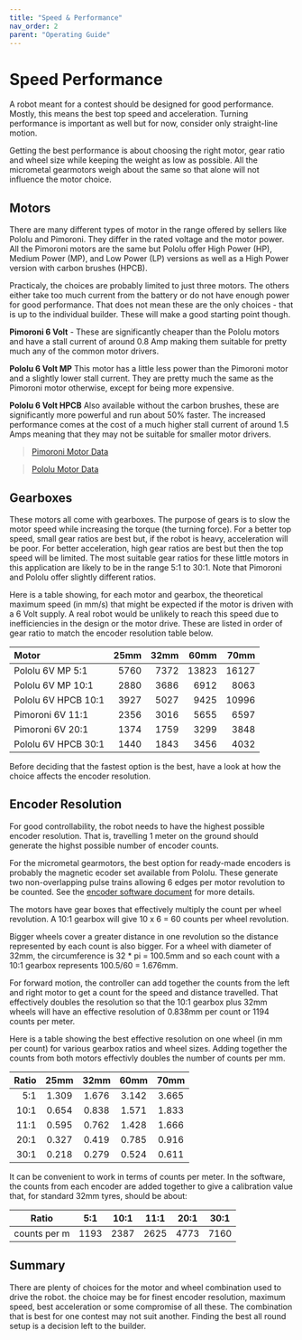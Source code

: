 ```yaml
---
title: "Speed & Performance"
nav_order: 2
parent: "Operating Guide"
---
```



# Speed Performance

A robot meant for a contest should be designed for good performance. Mostly, this means the best top speed and acceleration. Turning performance is important as well but for now, consider only straight-line motion.

Getting the best performance is about choosing the right motor, gear ratio and wheel size while keeping the weight as low as possible.  All the micrometal gearmotors weigh about the same so that alone will not influence the motor choice.

## Motors

There are many different types of motor in the range offered by sellers like Pololu and Pimoroni. They differ in the rated voltage and the motor power. All the Pimoroni motors are the same but Pololu offer High Power (HP), Medium Power (MP), and Low Power (LP) versions as well as a High Power version with carbon brushes (HPCB).

Practicaly, the choices are probably limited to just three motors. The others either take too much current from the battery or do not have enough power for good performance. That does not mean these are the only choices - that is up to the individual builder. These will make a good starting point though.

**Pimoroni 6 Volt** - These are significantly cheaper than the Pololu motors and have a stall current of around 0.8 Amp making them suitable for pretty much any of the common motor drivers.

**Pololu 6 Volt MP** This motor has a little less power than the Pimoroni motor and a slightly lower stall current. They are pretty much the same as the Pimoroni motor otherwise, except for being more expensive.

**Pololu 6 Volt HPCB** Also available without the carbon brushes, these are significantly more powerful and run about 50% faster. The increased performance comes at the cost of a much higher stall current of around 1.5 Amps meaning that they may not be suitable for smaller motor drivers.

>[Pimoroni Motor Data](https://shop.pimoroni.com/products/micro-metal-gearmotor-extended-back-shaft?variant=32587847050)

>[Pololu Motor Data](https://www.pololu.com/category/60/micro-metal-gearmotors)

## Gearboxes

These motors all come with gearboxes. The purpose of gears is to slow the motor speed while increasing the torque (the turning force). For a better top speed, small gear ratios are best but, if the robot is heavy, acceleration will be poor. For better acceleration, high gear ratios are best but then the top speed will be limited. The most suitable gear ratios for these little motors in this application are likely to be in the range 5:1 to 30:1. Note that Pimoroni and Pololu offer slightly different ratios.

Here is a table showing, for each motor and gearbox, the theoretical maximum speed (in mm/s) that might be expected if the motor is driven with a 6 Volt supply. A real robot would be unlikely to reach this speed due to inefficiencies in the design or the motor drive. These are listed in order of gear ratio to match the encoder resolution table below.


| Motor               | 25mm | 32mm |  60mm |  70mm |
| :------------------ | ---: | ---: | ----: | ----: |
| Pololu 6V MP  5:1   | 5760 | 7372 | 13823 | 16127 |
| Pololu 6V MP  10:1  | 2880 | 3686 |  6912 |  8063 |
| Pololu 6V HPCB 10:1 | 3927 | 5027 |  9425 | 10996 |
| Pimoroni 6V 11:1    | 2356 | 3016 |  5655 |  6597 |
| Pimoroni 6V 20:1    | 1374 | 1759 |  3299 |  3848 |
| Pololu 6V HPCB 30:1 | 1440 | 1843 |  3456 |  4032 |

Before deciding that the fastest option is the best, have a look at how the choice affects the encoder resolution.

## Encoder Resolution

For good controllability, the robot needs to have the highest possible encoder resolution. That is, travelling 1 meter on the ground should generate the highst possible number of encoder counts.

For the micrometal gearmotors, the best option for ready-made encoders is probably the magnetic ecoder set available from Pololu. These generate two non-overlapping pulse trains allowing 6 edges per motor revolution to be counted. See the [encoder software document](encoder-software.md) for more details.

The motors have gear boxes that effectively multiply the count per wheel revolution. A 10:1 gearbox will give 10 x 6 = 60 counts per wheel revolution.

Bigger wheels cover a greater distance in one revolution so the distance represented by each count is also bigger. For a wheel with diameter of 32mm, the circumference is 32 * pi  = 100.5mm and so each count with a 10:1 gearbox represents 100.5/60 = 1.676mm.

For forward motion, the controller can add together the counts from the left and right motor to get a count for the speed and distance travelled. That effectively doubles the resolution so that the 10:1 gearbox plus 32mm wheels will have an effective resolution of 0.838mm per count or 1194 counts per meter.

Here is a table showing the best effective resolution on one wheel (in mm per count) for various gearbox ratios and wheel sizes. Adding together the counts from both motors effectivly doubles the number of counts per mm.
   
| Ratio | 25mm  | 32mm  | 60mm  | 70mm  |
| ----: | :---: | :---: | :---: | :---: |
|   5:1 | 1.309 | 1.676 | 3.142 | 3.665 |
|  10:1 | 0.654 | 0.838 | 1.571 | 1.833 |
|  11:1 | 0.595 | 0.762 | 1.428 | 1.666 |
|  20:1 | 0.327 | 0.419 | 0.785 | 0.916 |
|  30:1 | 0.218 | 0.279 | 0.524 | 0.611 |

It can be convenient to work in terms of counts per meter. In the software, the counts from each encoder are added together to give a calibration value that, for standard 32mm tyres, should be about:

| Ratio        | 5:1  | 10:1 | 11:1 | 20:1 | 30:1 |
| ------------ | ---- | ---- | ---- | ---- | ---- |
| counts per m | 1193 | 2387 | 2625 | 4773 | 7160 |

## Summary

There are plenty of choices for the motor and wheel combination used to drive the robot. the choice may be for finest encoder resolution, maximum speed, best acceleration or some compromise of all these. The combination that is best for one contest may not suit another. Finding the best all round setup is a decision left to the builder.

